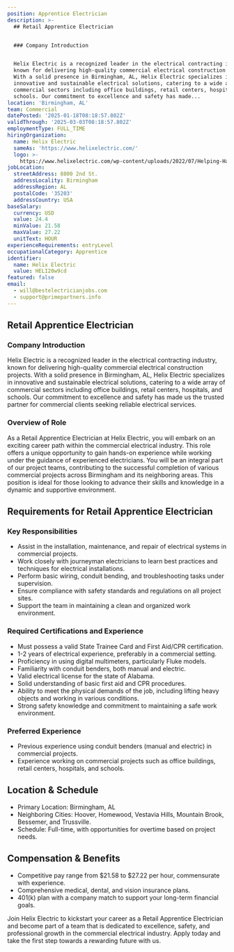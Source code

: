 ```yaml
---
position: Apprentice Electrician
description: >-
  ## Retail Apprentice Electrician


  ### Company Introduction


  Helix Electric is a recognized leader in the electrical contracting industry,
  known for delivering high-quality commercial electrical construction projects.
  With a solid presence in Birmingham, AL, Helix Electric specializes in
  innovative and sustainable electrical solutions, catering to a wide array of
  commercial sectors including office buildings, retail centers, hospitals, and
  schools. Our commitment to excellence and safety has made...
location: 'Birmingham, AL'
team: Commercial
datePosted: '2025-01-18T08:18:57.802Z'
validThrough: '2025-03-03T08:18:57.802Z'
employmentType: FULL_TIME
hiringOrganization:
  name: Helix Electric
  sameAs: 'https://www.helixelectric.com/'
  logo: >-
    https://www.helixelectric.com/wp-content/uploads/2022/07/Helping-Hands-Logo_Blue-e1656694113799.jpg
jobLocation:
  streetAddress: 8800 2nd St.
  addressLocality: Birmingham
  addressRegion: AL
  postalCode: '35203'
  addressCountry: USA
baseSalary:
  currency: USD
  value: 24.4
  minValue: 21.58
  maxValue: 27.22
  unitText: HOUR
experienceRequirements: entryLevel
occupationalCategory: Apprentice
identifier:
  name: Helix Electric
  value: HELI20w9cd
featured: false
email:
  - will@bestelectricianjobs.com
  - support@primepartners.info
---
```




## Retail Apprentice Electrician

### Company Introduction

Helix Electric is a recognized leader in the electrical contracting industry, known for delivering high-quality commercial electrical construction projects. With a solid presence in Birmingham, AL, Helix Electric specializes in innovative and sustainable electrical solutions, catering to a wide array of commercial sectors including office buildings, retail centers, hospitals, and schools. Our commitment to excellence and safety has made us the trusted partner for commercial clients seeking reliable electrical services.

### Overview of Role

As a Retail Apprentice Electrician at Helix Electric, you will embark on an exciting career path within the commercial electrical industry. This role offers a unique opportunity to gain hands-on experience while working under the guidance of experienced electricians. You will be an integral part of our project teams, contributing to the successful completion of various commercial projects across Birmingham and its neighboring areas. This position is ideal for those looking to advance their skills and knowledge in a dynamic and supportive environment.

## Requirements for Retail Apprentice Electrician

### Key Responsibilities

- Assist in the installation, maintenance, and repair of electrical systems in commercial projects.
- Work closely with journeyman electricians to learn best practices and techniques for electrical installations.
- Perform basic wiring, conduit bending, and troubleshooting tasks under supervision.
- Ensure compliance with safety standards and regulations on all project sites.
- Support the team in maintaining a clean and organized work environment.

### Required Certifications and Experience

- Must possess a valid State Trainee Card and First Aid/CPR certification.
- 1-2 years of electrical experience, preferably in a commercial setting.
- Proficiency in using digital multimeters, particularly Fluke models.
- Familiarity with conduit benders, both manual and electric.
- Valid electrical license for the state of Alabama.
- Solid understanding of basic first aid and CPR procedures.
- Ability to meet the physical demands of the job, including lifting heavy objects and working in various conditions.
- Strong safety knowledge and commitment to maintaining a safe work environment.

### Preferred Experience

- Previous experience using conduit benders (manual and electric) in commercial projects.
- Experience working on commercial projects such as office buildings, retail centers, hospitals, and schools.

## Location & Schedule

- Primary Location: Birmingham, AL
- Neighboring Cities: Hoover, Homewood, Vestavia Hills, Mountain Brook, Bessemer, and Trussville.
- Schedule: Full-time, with opportunities for overtime based on project needs.

## Compensation & Benefits

- Competitive pay range from $21.58 to $27.22 per hour, commensurate with experience.
- Comprehensive medical, dental, and vision insurance plans.
- 401(k) plan with a company match to support your long-term financial goals.
  
Join Helix Electric to kickstart your career as a Retail Apprentice Electrician and become part of a team that is dedicated to excellence, safety, and professional growth in the commercial electrical industry. Apply today and take the first step towards a rewarding future with us.
